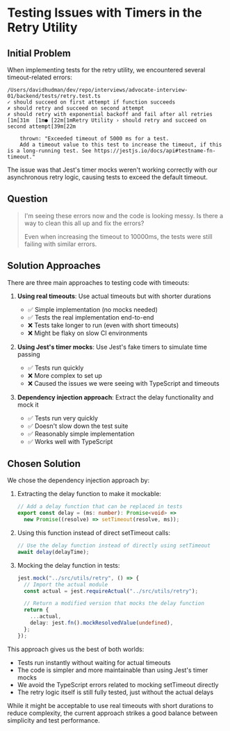 # Testing Issues with Timers in the Retry Utility

## Initial Problem

When implementing tests for the retry utility, we encountered several timeout-related errors:

```
/Users/davidhudman/dev/repo/interviews/advocate-interview-01/backend/tests/retry.test.ts
✓ should succeed on first attempt if function succeeds
✗ should retry and succeed on second attempt
✗ should retry with exponential backoff and fail after all retries
[1m[31m  [1m● [22m[1mRetry Utility › should retry and succeed on second attempt[39m[22m

    thrown: "Exceeded timeout of 5000 ms for a test.
    Add a timeout value to this test to increase the timeout, if this is a long-running test. See https://jestjs.io/docs/api#testname-fn-timeout."
```

The issue was that Jest's timer mocks weren't working correctly with our asynchronous retry logic, causing tests to exceed the default timeout.

## Question

> I'm seeing these errors now and the code is looking messy. Is there a way to clean this all up and fix the errors?
>
> Even when increasing the timeout to 10000ms, the tests were still failing with similar errors.

## Solution Approaches

There are three main approaches to testing code with timeouts:

1. **Using real timeouts**: Use actual timeouts but with shorter durations

   - ✅ Simple implementation (no mocks needed)
   - ✅ Tests the real implementation end-to-end
   - ❌ Tests take longer to run (even with short timeouts)
   - ❌ Might be flaky on slow CI environments

2. **Using Jest's timer mocks**: Use Jest's fake timers to simulate time passing

   - ✅ Tests run quickly
   - ❌ More complex to set up
   - ❌ Caused the issues we were seeing with TypeScript and timeouts

3. **Dependency injection approach**: Extract the delay functionality and mock it
   - ✅ Tests run very quickly
   - ✅ Doesn't slow down the test suite
   - ✅ Reasonably simple implementation
   - ✅ Works well with TypeScript

## Chosen Solution

We chose the dependency injection approach by:

1. Extracting the delay function to make it mockable:

   ```typescript
   // Add a delay function that can be replaced in tests
   export const delay = (ms: number): Promise<void> =>
     new Promise((resolve) => setTimeout(resolve, ms));
   ```

2. Using this function instead of direct setTimeout calls:

   ```typescript
   // Use the delay function instead of directly using setTimeout
   await delay(delayTime);
   ```

3. Mocking the delay function in tests:
   ```typescript
   jest.mock("../src/utils/retry", () => {
     // Import the actual module
     const actual = jest.requireActual("../src/utils/retry");

     // Return a modified version that mocks the delay function
     return {
       ...actual,
       delay: jest.fn().mockResolvedValue(undefined),
     };
   });
   ```

This approach gives us the best of both worlds:

- Tests run instantly without waiting for actual timeouts
- The code is simpler and more maintainable than using Jest's timer mocks
- We avoid the TypeScript errors related to mocking setTimeout directly
- The retry logic itself is still fully tested, just without the actual delays

While it might be acceptable to use real timeouts with short durations to reduce complexity, the current approach strikes a good balance between simplicity and test performance.
